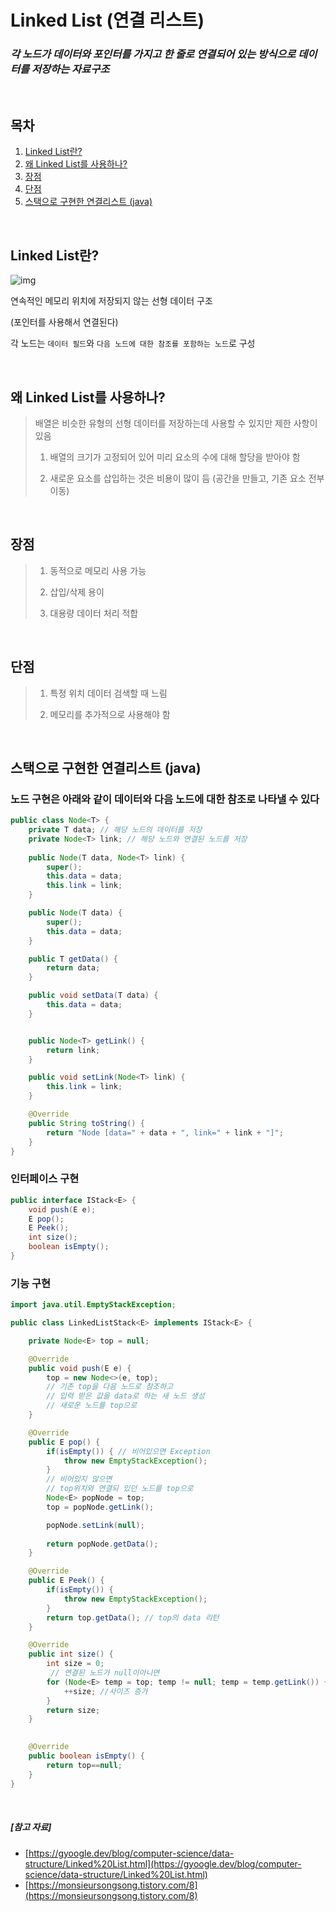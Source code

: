 # Linked List (연결 리스트)

### *각 노드가 데이터와 포인터를 가지고 한 줄로 연결되어 있는 방식으로 데이터를 저장하는 자료구조*

<br>

## 목차
1. [Linked List란?](#linked-list란)
2. [왜 Linked List를 사용하나?](#왜-linked-list를-사용하나) 
3. [장점](#장점)
4. [단점](#단점)
5. [스택으로 구현한 연결리스트 (java)](#스택으로-구현한-연결리스트-java)

<br>

## Linked List란?

![img](https://www.geeksforgeeks.org/wp-content/uploads/gq/2013/03/Linkedlist.png)

연속적인 메모리 위치에 저장되지 않는 선형 데이터 구조

(포인터를 사용해서 연결된다)

각 노드는 `데이터 필드`와 `다음 노드에 대한 참조를 포함하는 노드`로 구성

<br>

## 왜 Linked List를 사용하나?

> 배열은 비슷한 유형의 선형 데이터를 저장하는데 사용할 수 있지만 제한 사항이 있음
>
> 1) 배열의 크기가 고정되어 있어 미리 요소의 수에 대해 할당을 받아야 함
>
> 2) 새로운 요소를 삽입하는 것은 비용이 많이 듬 (공간을 만들고, 기존 요소 전부 이동)

<br>

## 장점

> 1) 동적으로 메모리 사용 가능
>
> 2) 삽입/삭제 용이
>
> 3) 대용량 데이터 처리 적합

<br>

## 단점

> 1) 특정 위치 데이터 검색할 때 느림
>
> 2) 메모리를 추가적으로 사용해야 함


<br>

## 스택으로 구현한 연결리스트 (java)

### 노드 구현은 아래와 같이 데이터와 다음 노드에 대한 참조로 나타낼 수 있다

```java
public class Node<T> {
	private T data; // 해당 노드의 데이터를 저장
	private Node<T> link; // 해당 노드와 연결된 노드를 저장
	
	public Node(T data, Node<T> link) {
		super();
		this.data = data;
		this.link = link;
	}

	public Node(T data) {
		super();
		this.data = data;
	}

	public T getData() {
		return data;
	}

	public void setData(T data) {
		this.data = data;
	}


	public Node<T> getLink() {
		return link;
	}

	public void setLink(Node<T> link) {
		this.link = link;
	}

    @Override
	public String toString() {
		return "Node [data=" + data + ", link=" + link + "]";
	}
}
```


### 인터페이스 구현

```java
public interface IStack<E> {
	void push(E e);
	E pop();
	E Peek();
	int size();
	boolean isEmpty();
}
```

### 기능 구현

```java
import java.util.EmptyStackException;

public class LinkedListStack<E> implements IStack<E> {

	private Node<E> top = null;

	@Override
	public void push(E e) {
		top = new Node<>(e, top);
        // 기존 top을 다음 노드로 참조하고
        // 입력 받은 값을 data로 하는 새 노드 생성
        // 새로운 노드를 top으로
	}

	@Override
	public E pop() {
		if(isEmpty()) { // 비어있으면 Exception
			throw new EmptyStackException();
		}
        // 비어있지 않으면 
        // top위치와 연결되 있던 노드를 top으로
		Node<E> popNode = top;
		top = popNode.getLink();

		popNode.setLink(null);
		
		return popNode.getData();
	}

	@Override
	public E Peek() {
		if(isEmpty()) {
			throw new EmptyStackException();
		}
		return top.getData(); // top의 data 리턴
	}

	@Override
	public int size() {
		int size = 0;
         // 연결된 노드가 null이아니면
		for (Node<E> temp = top; temp != null; temp = temp.getLink()) { 
			++size; //사이즈 증가
		}
		return size;
	}

    
	@Override
	public boolean isEmpty() {
		return top==null;
	}
}
```

<br>

##### [참고 자료]

- [https://gyoogle.dev/blog/computer-science/data-structure/Linked%20List.html](https://gyoogle.dev/blog/computer-science/data-structure/Linked%20List.html)
- [https://monsieursongsong.tistory.com/8](https://monsieursongsong.tistory.com/8)